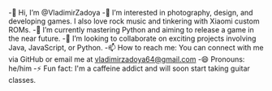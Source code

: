 -👋 Hi, I’m @VladimirZadoya
-👀 I’m interested in photography, design, and developing games. I also love rock music and tinkering with Xiaomi custom ROMs.
-🌱 I’m currently mastering Python and aiming to release a game in the near future.
-💞 I’m looking to collaborate on exciting projects involving Java, JavaScript, or Python.
-📫 How to reach me: You can connect with me via GitHub or email me at vladimirzadoya64@gmail.com
-😄 Pronouns: he/him
-⚡️ Fun fact: I'm a caffeine addict and will soon start taking guitar classes.

<!---
VladimirZadoya/VladimirZadoya is a ✨ special ✨ repository because its `README.md` (this file) appears on your GitHub profile.
You can click the Preview link to take a look at your changes.
--->
